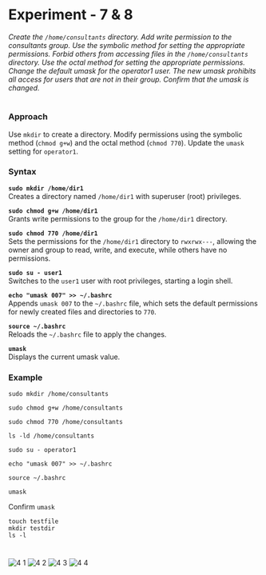 # **Experiment - 7 & 8**

_Create the `/home/consultants` directory. Add write permission to the consultants group. Use the symbolic method for setting the appropriate permissions. Forbid others from accessing files in the `/home/consultants` directory. Use the octal method for setting the appropriate permissions. Change the default umask for the operator1 user. The new umask prohibits all access for users that are not in their group. Confirm that the umask is changed._

#

### **Approach**

Use `mkdir` to create a directory. Modify permissions using the symbolic method (`chmod g+w`) and the octal method (`chmod 770`). Update the `umask` setting for `operator1`.

### **Syntax**

**`sudo mkdir /home/dir1`**  
Creates a directory named `/home/dir1` with superuser (root) privileges.

**`sudo chmod g+w /home/dir1`**  
Grants write permissions to the group for the `/home/dir1` directory.

**`sudo chmod 770 /home/dir1`**  
Sets the permissions for the `/home/dir1` directory to `rwxrwx---`, allowing the owner and group to read, write, and execute, while others have no permissions.

**`sudo su - user1`**  
Switches to the `user1` user with root privileges, starting a login shell.

**`echo "umask 007" >> ~/.bashrc`**  
Appends `umask 007` to the `~/.bashrc` file, which sets the default permissions for newly created files and directories to `770`.

**`source ~/.bashrc`**  
Reloads the `~/.bashrc` file to apply the changes.

**`umask`**  
Displays the current umask value.

### **Example**

```
sudo mkdir /home/consultants

```

```
sudo chmod g+w /home/consultants

```

```
sudo chmod 770 /home/consultants

```

```
ls -ld /home/consultants

```

```
sudo su - operator1

```

```
echo "umask 007" >> ~/.bashrc

```

```
source ~/.bashrc

```

```
umask

```

Confirm `umask`

```
touch testfile
mkdir testdir
ls -l
```

#
![4 1](https://github.com/user-attachments/assets/16da8142-1c61-4432-9dc9-2f211aa58bac)
![4 2](https://github.com/user-attachments/assets/5c5e2351-57cd-4953-981f-1596abb1553a)
![4 3](https://github.com/user-attachments/assets/e80dbd49-fc73-48e3-b784-37649f513981)
![4 4](https://github.com/user-attachments/assets/0b76aadc-8ad5-4e59-9f72-85c5eec3483f)
